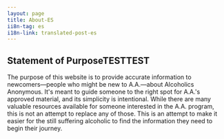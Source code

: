 ```yaml
---
layout: page
title: About-ES
ii8n-tag: es
i18n-link: translated-post-es
---
```


<section>
    <h2>Statement of PurposeTESTTEST</h2>
    <p>The purpose of this website is to provide accurate information to newcomers—people who might be new to A.A.—about Alcoholics Anonymous. It's meant to guide someone to the right spot for A.A.'s approved material, and its simplicity is intentional. While there are many valuable resources available for someone interested in the A.A. program, this is not an attempt to replace any of those. This is an attempt to make it easier for the still suffering alcoholic to find the information they need to begin their journey.</p>
</section>